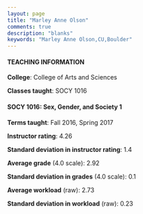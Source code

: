 ```yaml
---
layout: page
title: "Marley Anne Olson" 
comments: true
description: "blanks"
keywords: "Marley Anne Olson,CU,Boulder"
---
```

<head>
<script src="https://ajax.googleapis.com/ajax/libs/jquery/2.1.3/jquery.min.js"></script>
<script src="https://dl.dropboxusercontent.com/s/pc42nxpaw1ea4o9/highcharts.js?dl=0"></script>
<!-- <script src="../assets/js/highcharts.js"></script> -->
<style type="text/css">@font-face {
	font-family: "Bebas Neue";
	src: url(https://www.filehosting.org/file/details/544349/BebasNeue Regular.otf) format("opentype");
	}
	h1.Bebas { 
		font-family: "Bebas Neue", Verdana, Tahoma;
	}
</style>
</head>
	   
#### TEACHING INFORMATION

**College**: College of Arts and Sciences

**Classes taught**: SOCY 1016

#### SOCY 1016: Sex, Gender, and Society 1

**Terms taught**: Fall 2016, Spring 2017

**Instructor rating**: 4.26

**Standard deviation in instructor rating**: 1.4

**Average grade** (4.0 scale): 2.92

**Standard deviation in grades** (4.0 scale): 0.1

**Average workload** (raw): 2.73

**Standard deviation in workload** (raw): 0.23

